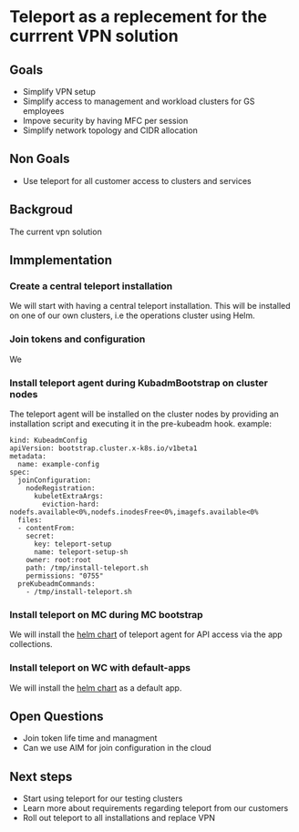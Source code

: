 # Teleport as a replecement for the currrent VPN solution

## Goals

- Simplify VPN setup
- Simplify access to management and workload clusters for GS employees
- Impove security by having MFC per session 
- Simplify network topology and CIDR allocation 

## Non Goals 
- Use teleport for all  customer access to clusters and services 

## Backgroud

The current vpn solution  

## Immplementation

### Create a central teleport installation

We will start with having a central teleport installation. 
This will be installed on one of our own clusters, i.e the operations cluster using Helm.

### Join tokens and configuration 

We 

### Install teleport agent during KubadmBootstrap on cluster nodes
The teleport agent will be installed on the cluster nodes by providing an installation script and executing it in the pre-kubeadm hook.
example:
```
kind: KubeadmConfig
apiVersion: bootstrap.cluster.x-k8s.io/v1beta1
metadata:
  name: example-config
spec:
  joinConfiguration:
    nodeRegistration:
      kubeletExtraArgs:
        eviction-hard: nodefs.available<0%,nodefs.inodesFree<0%,imagefs.available<0%
  files:
  - contentFrom:
    secret:
      key: teleport-setup
      name: teleport-setup-sh
    owner: root:root
    path: /tmp/install-teleport.sh
    permissions: "0755"
  preKubeadmCommands:
    - /tmp/install-teleport.sh

```
### Install teleport on MC during MC bootstrap
We will install the [helm chart](https://goteleport.com/docs/reference/helm-reference/teleport-kube-agent/) of teleport agent for API access via the app collections.

### Install teleport on WC with default-apps
We will install the [helm chart](https://goteleport.com/docs/reference/helm-reference/teleport-kube-agent/) as a default app.

## Open Questions
- Join token life time and managment
- Can we use AIM for join configuration in the cloud


## Next steps
- Start using teleport for our testing clusters
- Learn more about requirements regarding teleport from our customers
- Roll out teleport to all installations and replace VPN
